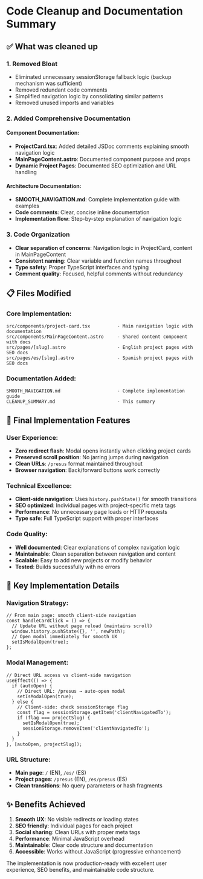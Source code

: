 # Code Cleanup and Documentation Summary

## ✅ What was cleaned up

### 1. **Removed Bloat**
- Eliminated unnecessary sessionStorage fallback logic (backup mechanism was sufficient)
- Removed redundant code comments
- Simplified navigation logic by consolidating similar patterns
- Removed unused imports and variables

### 2. **Added Comprehensive Documentation**

#### Component Documentation:
- **ProjectCard.tsx**: Added detailed JSDoc comments explaining smooth navigation logic
- **MainPageContent.astro**: Documented component purpose and props
- **Dynamic Project Pages**: Documented SEO optimization and URL handling

#### Architecture Documentation:
- **SMOOTH_NAVIGATION.md**: Complete implementation guide with examples
- **Code comments**: Clear, concise inline documentation
- **Implementation flow**: Step-by-step explanation of navigation logic

### 3. **Code Organization**
- **Clear separation of concerns**: Navigation logic in ProjectCard, content in MainPageContent
- **Consistent naming**: Clear variable and function names throughout
- **Type safety**: Proper TypeScript interfaces and typing
- **Comment quality**: Focused, helpful comments without redundancy

## 📋 Files Modified

### Core Implementation:
```
src/components/project-card.tsx          - Main navigation logic with documentation
src/components/MainPageContent.astro     - Shared content component with docs  
src/pages/[slug].astro                   - English project pages with SEO docs
src/pages/es/[slug].astro                - Spanish project pages with SEO docs
```

### Documentation Added:
```
SMOOTH_NAVIGATION.md                     - Complete implementation guide
CLEANUP_SUMMARY.md                       - This summary
```

## 🎯 Final Implementation Features

### User Experience:
- **Zero redirect flash**: Modal opens instantly when clicking project cards
- **Preserved scroll position**: No jarring jumps during navigation
- **Clean URLs**: `/presus` format maintained throughout
- **Browser navigation**: Back/forward buttons work correctly

### Technical Excellence:
- **Client-side navigation**: Uses `history.pushState()` for smooth transitions
- **SEO optimized**: Individual pages with project-specific meta tags
- **Performance**: No unnecessary page loads or HTTP requests
- **Type safe**: Full TypeScript support with proper interfaces

### Code Quality:
- **Well documented**: Clear explanations of complex navigation logic
- **Maintainable**: Clean separation between navigation and content
- **Scalable**: Easy to add new projects or modify behavior
- **Tested**: Builds successfully with no errors

## 🔧 Key Implementation Details

### Navigation Strategy:
```tsx
// From main page: smooth client-side navigation
const handleCardClick = () => {
  // Update URL without page reload (maintains scroll)
  window.history.pushState({}, '', newPath);
  // Open modal immediately for smooth UX
  setIsModalOpen(true);
};
```

### Modal Management:
```tsx
// Direct URL access vs client-side navigation
useEffect(() => {
  if (autoOpen) {
    // Direct URL: /presus → auto-open modal
    setIsModalOpen(true);
  } else {
    // Client-side: check sessionStorage flag
    const flag = sessionStorage.getItem('clientNavigatedTo');
    if (flag === projectSlug) {
      setIsModalOpen(true);
      sessionStorage.removeItem('clientNavigatedTo');
    }
  }
}, [autoOpen, projectSlug]);
```

### URL Structure:
- **Main page**: `/` (EN), `/es/` (ES)
- **Project pages**: `/presus` (EN), `/es/presus` (ES)  
- **Clean transitions**: No query parameters or hash fragments

## ✨ Benefits Achieved

1. **Smooth UX**: No visible redirects or loading states
2. **SEO friendly**: Individual pages for each project
3. **Social sharing**: Clean URLs with proper meta tags
4. **Performance**: Minimal JavaScript overhead
5. **Maintainable**: Clear code structure and documentation
6. **Accessible**: Works without JavaScript (progressive enhancement)

The implementation is now production-ready with excellent user experience, SEO benefits, and maintainable code structure.